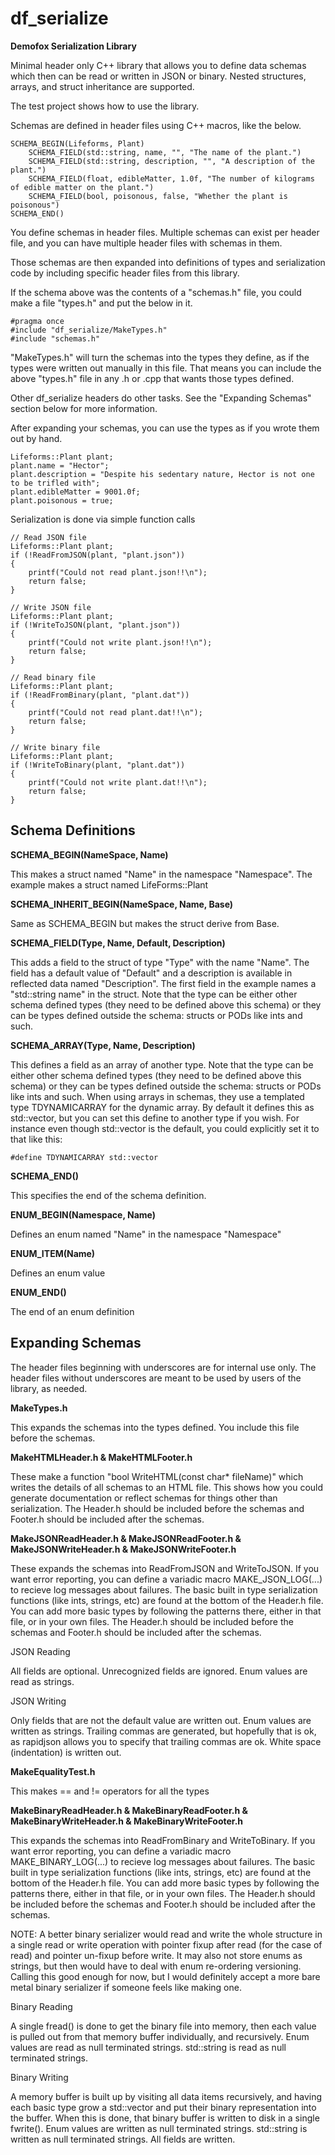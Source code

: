 # df_serialize

**Demofox Serialization Library**

Minimal header only C++ library that allows you to define data schemas which then can be read or written in JSON or binary.  Nested structures, arrays, and struct inheritance are supported.

The test project shows how to use the library.

Schemas are defined in header files using C++ macros, like the below.

    SCHEMA_BEGIN(Lifeforms, Plant)
        SCHEMA_FIELD(std::string, name, "", "The name of the plant.")
        SCHEMA_FIELD(std::string, description, "", "A description of the plant.")
        SCHEMA_FIELD(float, edibleMatter, 1.0f, "The number of kilograms of edible matter on the plant.")
        SCHEMA_FIELD(bool, poisonous, false, "Whether the plant is poisonous")
    SCHEMA_END()

You define schemas in header files.  Multiple schemas can exist per header file, and you can have multiple header files with schemas in them.

Those schemas are then expanded into definitions of types and serialization code by including specific header files from this library.

If the schema above was the contents of a "schemas.h" file, you could make a file "types.h" and put the below in it.

    #pragma once
    #include "df_serialize/MakeTypes.h"
    #include "schemas.h"

"MakeTypes.h" will turn the schemas into the types they define, as if the types were written out manually in this file. That means you can include
the above "types.h" file in any .h or .cpp that wants those types defined.

Other df_serialize headers do other tasks.  See the "Expanding Schemas" section below for more information.

After expanding your schemas, you can use the types as if you wrote them out by hand.

    Lifeforms::Plant plant;
    plant.name = "Hector";
    plant.description = "Despite his sedentary nature, Hector is not one to be trifled with";
    plant.edibleMatter = 9001.0f;
    plant.poisonous = true;

Serialization is done via simple function calls

    // Read JSON file
    Lifeforms::Plant plant;
    if (!ReadFromJSON(plant, "plant.json"))
    {
        printf("Could not read plant.json!!\n");
        return false;
    }
    
    // Write JSON file
    Lifeforms::Plant plant;
    if (!WriteToJSON(plant, "plant.json"))
    {
        printf("Could not write plant.json!!\n");
        return false;
    }    

    // Read binary file
    Lifeforms::Plant plant;
    if (!ReadFromBinary(plant, "plant.dat"))
    {
        printf("Could not read plant.dat!!\n");
        return false;
    } 
    
    // Write binary file
    Lifeforms::Plant plant;
    if (!WriteToBinary(plant, "plant.dat"))
    {
        printf("Could not write plant.dat!!\n");
        return false;
    }     

## Schema Definitions

**SCHEMA_BEGIN(NameSpace, Name)**

This makes a struct named "Name" in the namespace "Namespace".
The example makes a struct named LifeForms::Plant

**SCHEMA_INHERIT_BEGIN(NameSpace, Name, Base)**

Same as SCHEMA_BEGIN but makes the struct derive from Base.

**SCHEMA_FIELD(Type, Name, Default, Description)**

This adds a field to the struct of type "Type" with the name "Name".
The field has a default value of "Default" and a description is available in reflected data named "Description".
The first field in the example names a "std::string name" in the struct.
Note that the type can be either other schema defined types (they need to be defined above this schema) or
they can be types defined outside the schema: structs or PODs like ints and such.

**SCHEMA_ARRAY(Type, Name, Description)**

This defines a field as an array of another type.
Note that the type can be either other schema defined types (they need to be defined above this schema) or
they can be types defined outside the schema: structs or PODs like ints and such.
When using arrays in schemas, they use a templated type TDYNAMICARRAY for the dynamic array.
By default it defines this as std::vector, but you can set this define to another type if you wish. For instance
even though std::vector is the default, you could explicitly set it to that like this:

    #define TDYNAMICARRAY std::vector

**SCHEMA_END()**

This specifies the end of the schema definition.

**ENUM_BEGIN(Namespace, Name)**

Defines an enum named "Name" in the namespace "Namespace"

**ENUM_ITEM(Name)**

Defines an enum value

**ENUM_END()**

The end of an enum definition

## Expanding Schemas

The header files beginning with underscores are for internal use only. The header files without underscores are meant
to be used by users of the library, as needed.

**MakeTypes.h**

This expands the schemas into the types defined. You include this file before the schemas.

**MakeHTMLHeader.h & MakeHTMLFooter.h**

These make a function "bool WriteHTML(const char* fileName)" which writes the details of all schemas to an HTML
file. This shows how you could generate documentation or reflect schemas for things other than serialization.
The Header.h should be included before the schemas and Footer.h should be included after the schemas.

**MakeJSONReadHeader.h & MakeJSONReadFooter.h & MakeJSONWriteHeader.h & MakeJSONWriteFooter.h**

These expands the schemas into ReadFromJSON and WriteToJSON.  If you want error reporting, you can define a variadic
macro MAKE_JSON_LOG(...) to recieve log messages about failures.
The basic built in type serialization functions (like ints, strings, etc) are found at the bottom of the Header.h
file.  You can add more basic types by following the patterns there, either in that file, or in your own files.
The Header.h should be included before the schemas and Footer.h should be included after the schemas.

JSON Reading

All fields are optional.  Unrecognized fields are ignored. Enum values are read as strings.

JSON Writing

Only fields that are not the default value are written out. Enum values are written as strings. Trailing commas
are generated, but hopefully that is ok, as rapidjson allows you to specify that trailing commas are ok.  White
space (indentation) is written out.

**MakeEqualityTest.h**

This makes == and != operators for all the types

**MakeBinaryReadHeader.h & MakeBinaryReadFooter.h & MakeBinaryWriteHeader.h & MakeBinaryWriteFooter.h**

This expands the schemas into ReadFromBinary and WriteToBinary.  If you want error reporting, you can define a variadic
macro MAKE_BINARY_LOG(...) to recieve log messages about failures.
The basic built in type serialization functions (like ints, strings, etc) are found at the bottom of the Header.h
file.  You can add more basic types by following the patterns there, either in that file, or in your own files.
The Header.h should be included before the schemas and Footer.h should be included after the schemas.

NOTE: A better binary serializer would read and write the whole structure in a single read or write operation
with pointer fixup after read (for the case of read) and pointer un-fixup before write.  It may also
not store enums as strings, but then would have to deal with enum re-ordering versioning. Calling this good enough
for now, but I would definitely accept a more bare metal binary serializer if someone feels like making one.

Binary Reading

A single fread() is done to get the binary file into memory, then each value is pulled out from that memory
buffer individually, and recursively.  Enum values are read as null terminated strings. std::string is
read as null terminated strings.

Binary Writing

A memory buffer is built up by visiting all data items recursively, and having each basic type grow a std::vector
and put their binary representation into the buffer.  When this is done, that binary buffer is written to disk
in a single fwrite(). Enum values are written as null terminated strings.  std::string is written as null
terminated strings. All fields are written.
